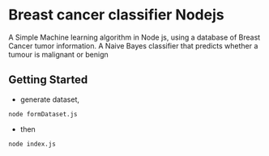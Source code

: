 # Breast cancer classifier Nodejs

A Simple Machine learning algorithm in Node js, using a database of Breast Cancer tumor information.
A Naive Bayes classifier that predicts whether a tumour is malignant or benign

## Getting Started

- generate dataset,
```
node formDataset.js
```
- then 
```
node index.js
```
